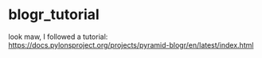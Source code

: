 # blogr_tutorial
look maw, I followed a tutorial: https://docs.pylonsproject.org/projects/pyramid-blogr/en/latest/index.html
